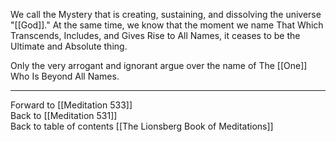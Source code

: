 We call the Mystery that is creating, sustaining, and dissolving the universe "[[God]]." At the same time, we know that the moment we name That Which Transcends, Includes, and Gives Rise to All Names, it ceases to be the Ultimate and Absolute thing. 

Only the very arrogant and ignorant argue over the name of The [[One]] Who Is Beyond All Names.

___

Forward to [[Meditation 533]]  
Back to [[Meditation 531]]  
Back to table of contents [[The Lionsberg Book of Meditations]]  